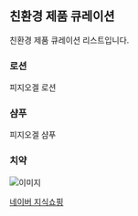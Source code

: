 ## 친환경 제품 큐레이션 

친환경 제품 큐레이션 리스트입니다.

### 로션

피지오겔 로션

### 샴푸

피지오겔 샴푸 

### 치약

![이미지](http://i.011st.com/ex_t/R/400x400/1/85/0/src/pd/17/8/9/7/6/0/5/SRVKJ/1669897605_B.jpg)

[네이버 지식쇼핑](http://shopping.naver.com/search/all.nhn?query=%EB%8D%B4%ED%8B%B0%EC%8A%A4%ED%85%8C%20%EC%B9%98%EC%95%BD&pagingIndex=1&pagingSize=40&productSet=total&viewType=list&sort=price_asc&frm=NVSHTTL)
